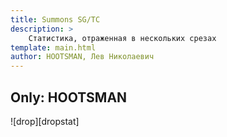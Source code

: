 ```yaml
---
title: Summons SG/TC
description: >
    Статистика, отраженная в нескольких срезах
template: main.html
author: HOOTSMAN, Лев Николаевич
---
```


## Only: HOOTSMAN

![drop][dropstat]
